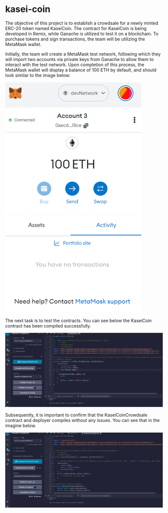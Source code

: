 # kasei-coin
The objective of this project is to establish a crowdsale for a newly minted ERC-20 token named KaseiCoin. The contract for KaseiCoin is being developed in Remix, while Ganache is utilized to test it on a blockchain. To purchase tokens and sign transactions, the team will be utilizing the MetaMask wallet.

Initially, the team will create a MetaMask test network, following which they will import two accounts via private keys from Ganache to allow them to interact with the test network. Upon completion of this process, the MetaMask wallet will display a balance of 100 ETH by default, and should look similar to the image below:

![MetaMask Dev](media\metamaskdev.gif)

The next task is to test the contracts. You can see below the KaseiCoin contract has been compiled successfully. 

![KaseiCoin contract Compiled](media\KaseiCoinSolcompiled.gif)

Subsequently, it is important to confirm that the KaseiCoinCrowdsale contract and deployer compiles without any issues. You can see that in the imagine below. 

![KaseiCoin Crowdsale Compiled](media\KaseiCoinCrowdsaleCompiled.gif)